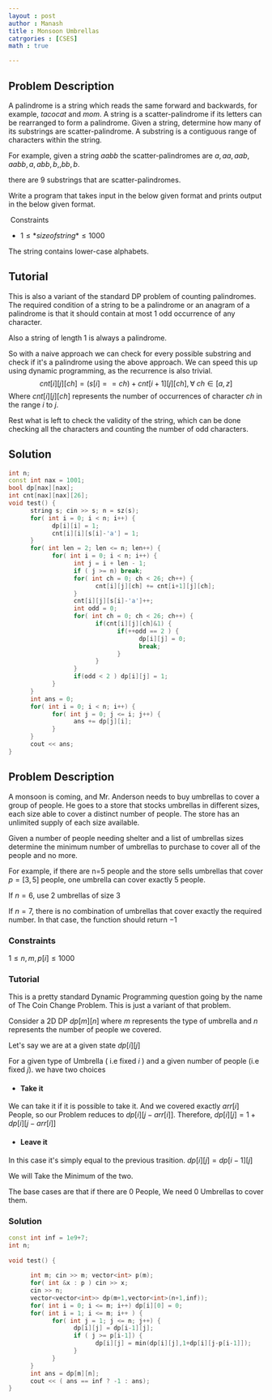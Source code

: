 ```yaml
---
layout : post
author : Manash
title : Monsoon Umbrellas
catrgories : [CSES]
math : true

---
```


## Problem Description

A palindrome is a string which reads the same forward and backwards, for example, $tacocat$ and          $mom$. A string is a  scatter-palindrome if its letters can be rearranged to form a palindrome. Given a string, determine how many of its  substrings are scatter-palindrome. A substring is a contiguous range of characters within the string.

For example, given a string $aabb$ the scatter-palindromes are $a,aa,aab,aabb,a,abb,b,,bb,b$.

there are 9 substrings that are scatter-palindromes.

Write a program that takes input in the below given format and prints output in the below given format.

​       Constraints 

-  $1≤*size of string*≤1000$

 The string contains lower-case alphabets. 

## Tutorial

This is also a variant of the standard DP problem of counting palindromes. The required condition of a string to be a palindrome or an anagram of a palindrome is that it should contain at most 1 odd occurrence of any character.

Also a string of length 1 is always a palindrome.

So with a naive approach we can check for every possible substring and check if it's a palindrome using the above approach. We can speed this up using dynamic programming, as the recurrence is also trivial.
$$
cnt[i][j][ch] = (s[i] == ch) + cnt[i+1][j][ch], \forall \; ch \in [a,z]
$$
Where $cnt[i][j][ch]$ represents the number of occurrences of character $ch$ in the range $i$ to $j$. 

Rest what is left to check the validity of the string, which can be done checking all the characters and counting the number of odd characters.

## Solution

```cpp
int n;
const int nax = 1001;
bool dp[nax][nax];
int cnt[nax][nax][26];
void test() {
      string s; cin >> s; n = sz(s);
      for( int i = 0; i < n; i++) {
            dp[i][i] = 1;
            cnt[i][i][s[i]-'a'] = 1;
      }
      for( int len = 2; len <= n; len++) {
            for( int i = 0; i < n; i++) {
                  int j = i + len - 1;
                  if ( j >= n) break;
                  for( int ch = 0; ch < 26; ch++) {
                        cnt[i][j][ch] += cnt[i+1][j][ch];
                  }
                  cnt[i][j][s[i]-'a']++;
                  int odd = 0;
                  for( int ch = 0; ch < 26; ch++) {
                        if(cnt[i][j][ch]&1) {
                              if(++odd == 2 ) {
                                    dp[i][j] = 0;
                                    break;
                              }
                        }
                  }
                  if(odd < 2 ) dp[i][j] = 1;
            }
      }
      int ans = 0;
      for( int i = 0; i < n; i++) {
            for( int j = 0; j <= i; j++) {
                  ans += dp[j][i];
            }
      }
      cout << ans;
}
```


## Problem Description

A monsoon is coming, and Mr. Anderson needs to buy umbrellas to cover a group of people. He goes to a store that stocks umbrellas in different sizes, each size able to cover a distinct number of people. The store has an unlimited supply of each size available.

Given a number of people needing shelter and a list of umbrellas sizes
determine the minimum number of umbrellas to purchase to cover all of the people and no more.

For example, if there are n=5
people and the store sells umbrellas that cover $p=[3,5]$ people, one umbrella can cover exactly 5 people.

If $n = 6$, use 2 umbrellas of size 3

If $n = 7$,
there is no combination of umbrellas that cover exactly the required number. In that case, the function should return −1

### Constraints
$1≤n,m,p[i]≤1000$

### Tutorial

This is a pretty standard Dynamic Programming question going by the name of The Coin Change Problem. This is just a variant of that problem.

Consider a 2D DP $dp[m][n]$ where $m$ represents the type of umbrella and $n$ represents the number of people we covered. 

Let's say we are at a given state $dp[i][j]$

For a given type of Umbrella ( i.e fixed $i$ ) and a given number of people (i.e fixed $j$). we have two choices
* #### Take it 
We can take it if it is possible to take it. And we covered exactly $arr[i]$ People, so our Problem reduces to $dp[i][j-arr[i]]$.
Therefore, $dp[i][j] = 1 + dp[i][j-arr[i]]$
* #### Leave it
In this case it's simply equal to the previous trasition.
$dp[i][j] = dp[i-1][j]$

We will Take the Minimum of the two.

The base cases are that if there are 0 People, We need 0 Umbrellas to cover them.

### Solution

```cpp
const int inf = 1e9+7;
int n;
 
void test() {
 
      int m; cin >> m; vector<int> p(m);
      for( int &x : p ) cin >> x;
      cin >> n;
      vector<vector<int>> dp(m+1,vector<int>(n+1,inf));
      for( int i = 0; i <= m; i++) dp[i][0] = 0;
      for( int i = 1; i <= m; i++ ) {
            for( int j = 1; j <= n; j++) {
                  dp[i][j] = dp[i-1][j];
                  if ( j >= p[i-1]) {
                        dp[i][j] = min(dp[i][j],1+dp[i][j-p[i-1]]);
                  }
            }
      }
      int ans = dp[m][n];
      cout << ( ans == inf ? -1 : ans);
}
```


